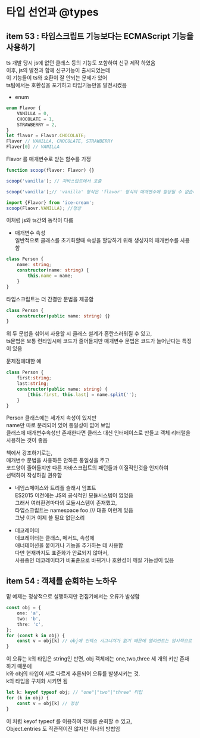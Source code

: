 # 타입 선언과 @types

## item 53 : 타입스크립트 기능보다는 ECMAScript 기능을 사용하기  
ts 개발 당시 js에 없던 클래스 등의 기능도 포함하여 신규 제작 하였음  
이후, js의 발전과 함께 신규기능이 출시되었는데  
이 기능들이 ts와 호환이 잘 안되는 문제가 있어  
ts팀에서는 호환성을 포기하고 타입기능만을 발전시켰음  

- enum  
```ts
enum Flavor {
    VANILLA = 0,
    CHOCOLATE = 1,
    STRAWBERRY = 2,
}
let flavor = Flavor.CHOCOLATE;
Flaver // VANILLA, CHOCOLATE, STRAWBERRY
Flaver[0] // VANILLA
```

Flavor 를 매개변수로 받는 함수를 가정  
```ts 
function scoop(flavor: Flavor) {}
```
```js
scoop('vanilla'); // 자바스립트에서 호출
```
```ts
scoop('vanilla');// 'vanilla' 형식은 'flavor' 형식의 매개변수에 할당될 수 없습니다.

import {Flavor} from 'ice-cream';
scoop(Flaovr.VANILLA); //정상
```

이처럼 js와 ts간의 동작이 다름  

- 매개변수 속성  
일반적으로 클래스를 초기화할때 속성을 할당하기 위해 생성자의 매개변수를 사용함  
```ts
class Person {
    name: string;
    constructor(name: string) {
        this.name = name;
    }
}
```
타입스크립트는 더 간결만 문법을 제공함  
```ts
class Person {
    constructor(public name: string) {}
}
```

위 두 문법을 섞어서 사용할 시 클래스 설계가 혼란스러워질 수 있고,  
ts문법은 보통 런타임시에 코드가 줄어들지만 매개변수 문법은 코드가 늘어난다는 특징이 있음  

문제점에대한 예  
```ts
class Person {
    first:string;
    last:string;
    constructor(public name: string) {
        [this.first, this.last] = name.split('');
    }
}
```
Person 클래스에는 세가지 속성이 있지만  
name만 따로 분리되어 있어 통일성이 없어 보임  
클래스에 매개변수속성만 존재한다면 클래스 대신 인터페이스로 만들고 객체 리터럴을 사용하는 것이 좋음  

책에서 강조하기로는,  
매개변수 문법을 사용하든 안하든 통일성을 주고  
코드양이 줄어들지만 다른 자바스크립트의 패턴들과 이질적인것을 인지하여  
선택하여 작성하길 권유함  

- 네임스페이스와 트리플 슬래시 임포트  
ES2015 이전에는 JS의 공식적인 모듈시스템이 없었음  
그래서 여러환경마다의 모듈시스템이 존재했고,  
타입스크립트는 
namespace foo
/// <reference path="other.ts"/>
대충 이런게 있음  
그냥 이거 이제 쓸 필요 없단소리  

- 데코레이터  
데코레이터는 클래스, 메서드, 속성에  
애너테이션을 붙이거나 기능을 추가하는 데 사용함  
다만 현재까지도 표준화가 안료되지 않아서,  
사용중인 데코레이터가 비표준으로 바뀌거나 호환성이 깨질 가능성이 있음  

## item 54 : 객체를 순회하는 노하우  
밑 예제는 정상적으로 실행하지만 편집기에서는 오류가 발생함  
```ts
const obj = {
    one: 'a',
    two: 'b',
    thre: 'c',
};
for (const k in obj) {
    const v = obj[k] // obj에 인덱스 시그니처가 없기 때문에 엘리먼트는 암시적으로 'any' 타입입니다.
}
```
이 오류는 k의 타입은 string인 반면, obj 객체에는 one,two,three 세 개의 키만 존재하기 때문에  
k와 obj의 타입이 서로 다르게 추론되어 오류를 발생시키는 것.  
k의 타입을 구체화 시키면 됨
```ts  
let k: keyof typeof obj; // "one"|"two"|"three" 타입
for (k in obj) {
    const v = obj[k] // 정상
}
```  
이 처럼 keyof typeof 를 이용하여 객체를 순회할 수 있고,  
Object.entries 도 직관적이진 않지만 하나의 방법임